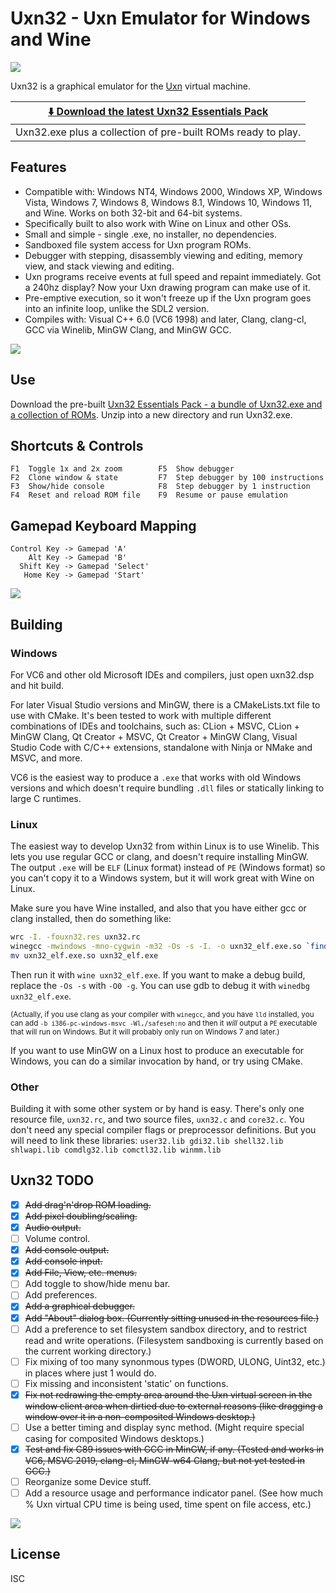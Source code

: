 Uxn32 - Uxn Emulator for Windows and Wine
=========================================

![](https://raw.githubusercontent.com/wiki/randrew/uxn32/uxn32-banner.png)

Uxn32 is a graphical emulator for the [Uxn](https://100r.co/site/uxn.html) virtual machine.

| **[⬇️ Download the latest Uxn32 Essentials Pack](https://github.com/randrew/uxn32/releases/latest/download/uxn32-essentials.zip)** |
| ---
| Uxn32.exe plus a collection of pre-built ROMs ready to play. |

Features
--------

* Compatible with: Windows NT4, Windows 2000, Windows XP, Windows Vista, Windows 7, Windows 8, Windows 8.1, Windows 10, Windows 11, and Wine. Works on both 32-bit and 64-bit systems.
* Specifically built to also work with Wine on Linux and other OSs.
* Small and simple - single .exe, no installer, no dependencies.
* Sandboxed file system access for Uxn program ROMs.
* Debugger with stepping, disassembly viewing and editing, memory view, and stack viewing and editing.
* Uxn programs receive events at full speed and repaint immediately. Got a 240hz display? Now your Uxn drawing program can make use of it.
* Pre-emptive execution, so it won't freeze up if the Uxn program goes into an infinite loop, unlike the SDL2 version.
* Compiles with: Visual C++ 6.0 (VC6 1998) and later, Clang, clang-cl, GCC via Winelib, MinGW Clang, and MinGW GCC.

![](https://raw.githubusercontent.com/wiki/randrew/uxn32/uxn32-1.2-screenshot.gif)

Use
---

Download the pre-built [Uxn32 Essentials Pack - a bundle of Uxn32.exe and a collection of ROMs](https://github.com/randrew/uxn32/releases/latest/download/uxn32-essentials.zip). Unzip into a new directory and run Uxn32.exe.

Shortcuts & Controls
--------------------

    F1  Toggle 1x and 2x zoom        F5  Show debugger
    F2  Clone window & state         F7  Step debugger by 100 instructions
    F3  Show/hide console            F8  Step debugger by 1 instruction
    F4  Reset and reload ROM file    F9  Resume or pause emulation

Gamepad Keyboard Mapping
------------------------

    Control Key -> Gamepad 'A'
        Alt Key -> Gamepad 'B'
      Shift Key -> Gamepad 'Select'
       Home Key -> Gamepad 'Start'
    
![](https://raw.githubusercontent.com/wiki/randrew/uxn32/uxn32-1.4-screenshot.gif)

Building
--------

### Windows

For VC6 and other old Microsoft IDEs and compilers, just open uxn32.dsp and hit build.

For later Visual Studio versions and MinGW, there is a CMakeLists.txt file to use with CMake. It's been tested to work with multiple different combinations of IDEs and toolchains, such as: CLion + MSVC, CLion + MinGW Clang, Qt Creator + MSVC, Qt Creator + MinGW Clang, Visual Studio Code with C/C++ extensions, standalone with Ninja or NMake and MSVC, and more.

VC6 is the easiest way to produce a `.exe` that works with old Windows versions and which doesn't require bundling `.dll` files or statically linking to large C runtimes.

### Linux

The easiest way to develop Uxn32 from within Linux is to use Winelib. This lets you use regular GCC or clang, and doesn't require installing MinGW. The output `.exe` will be `ELF` (Linux format) instead of `PE` (Windows format) so you can't copy it to a Windows system, but it will work great with Wine on Linux.

Make sure you have Wine installed, and also that you have either gcc or clang installed, then do something like:

```sh
wrc -I. -fouxn32.res uxn32.rc
winegcc -mwindows -mno-cygwin -m32 -Os -s -I. -o uxn32_elf.exe.so `find -name *.c` uxn32.res -luser32 -lgdi32 -lshell32 -lshlwapi -lcomdlg32 -lcomctl32 -lwinmm
mv uxn32_elf.exe.so uxn32_elf.exe
```

Then run it with `wine uxn32_elf.exe`. If you want to make a debug build, replace the `-Os -s` with `-O0 -g`. You can use gdb to debug it with `winedbg uxn32_elf.exe`.

<small>(Actually, if you use clang as your compiler with `winegcc`, and you have `lld` installed, you can add `-b i386-pc-windows-msvc -Wl,/safeseh:no` and then it *will* output a `PE` executable that will run on Windows. But it will probably only run on Windows 7 and later.)</small>

If you want to use MinGW on a Linux host to produce an executable for Windows, you can do a similar invocation by hand, or try using CMake.

### Other

Building it with some other system or by hand is easy. There's only one resource file, `uxn32.rc`, and two source files, `uxn32.c` and `core32.c`. You don't need any special compiler flags or preprocessor definitions. But you will need to link these libraries: `user32.lib gdi32.lib shell32.lib shlwapi.lib comdlg32.lib comctl32.lib winmm.lib`

Uxn32 TODO
----------

- [x] ~~Add drag'n'drop ROM loading.~~
- [x] ~~Add pixel doubling/scaling.~~
- [x] ~~Audio output.~~
- [ ] Volume control.
- [x] ~~Add console output.~~
- [x] ~~Add console input.~~
- [x] ~~Add File, View, etc. menus.~~
- [ ] Add toggle to show/hide menu bar.
- [ ] Add preferences.
- [x] ~~Add a graphical debugger.~~
- [x] ~~Add "About" dialog box. (Currently sitting unused in the resources file.)~~
- [ ] Add a preference to set filesystem sandbox directory, and to restrict read and write operations. (Filesystem sandboxing is currently based on the current working directory.)
- [ ] Fix mixing of too many synonmous types (DWORD, ULONG, Uint32, etc.) in places where just 1 would do.
- [ ] Fix missing and inconsistent 'static' on functions.
- [x] ~~Fix not redrawing the empty area around the Uxn virtual screen in the window client area when dirtied due to external reasons (like dragging a window over it in a non-composited Windows desktop.)~~
- [ ] Use a better timing and display sync method. (Might require special casing for composited Windows desktops.)
- [x] ~~Test and fix C89 issues with GCC in MinGW, if any. (Tested and works in VC6, MSVC 2019, clang-cl, MinGW-w64 Clang, but not yet tested in GCC.)~~
- [ ] Reorganize some Device stuff.
- [ ] Add a resource usage and performance indicator panel. (See how much % Uxn virtual CPU time is being used, time spent on file access, etc.)

![](https://raw.githubusercontent.com/wiki/randrew/uxn32/uxn32-1.3-screenshot.gif)

License
-------

ISC
